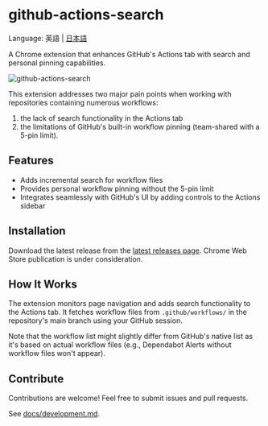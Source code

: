 # github-actions-search

Language: 英語 | [日本語](./README.ja.md)

A Chrome extension that enhances GitHub's Actions tab with search and personal pinning capabilities.

![github-actions-search](https://github.com/user-attachments/assets/1d6ee83d-0247-4a73-838c-7815ed0aab58)

This extension addresses two major pain points when working with repositories containing numerous workflows:

1. the lack of search functionality in the Actions tab
2. the limitations of GitHub's built-in workflow pinning (team-shared with a 5-pin limit).

## Features

- Adds incremental search for workflow files
- Provides personal workflow pinning without the 5-pin limit
- Integrates seamlessly with GitHub's UI by adding controls to the Actions sidebar

## Installation

Download the latest release from the [latest releases page](https://github.com/d-kimuson/github-actions-search/releases/latest).
Chrome Web Store publication is under consideration.

## How It Works

The extension monitors page navigation and adds search functionality to the Actions tab. It fetches workflow files from `.github/workflows/` in the repository's main branch using your GitHub session.

Note that the workflow list might slightly differ from GitHub's native list as it's based on actual workflow files (e.g., Dependabot Alerts without workflow files won't appear).

## Contribute

Contributions are welcome! Feel free to submit issues and pull requests.

See [docs/development.md](./docs/development.md).
